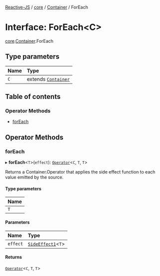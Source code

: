 [Reactive-JS](../README.md) / [core](../modules/core.md) / [Container](../modules/core.Container.md) / ForEach

# Interface: ForEach<C\>

[core](../modules/core.md).[Container](../modules/core.Container.md).ForEach

## Type parameters

| Name | Type |
| :------ | :------ |
| `C` | extends [`Container`](core.Container-1.md) |

## Table of contents

### Operator Methods

- [forEach](core.Container.ForEach.md#foreach)

## Operator Methods

### forEach

▸ **forEach**<`T`\>(`effect`): [`Operator`](../modules/core.Container.md#operator)<`C`, `T`, `T`\>

Returns a Container.Operator that applies the side effect function to each
value emitted by the source.

#### Type parameters

| Name |
| :------ |
| `T` |

#### Parameters

| Name | Type |
| :------ | :------ |
| `effect` | [`SideEffect1`](../modules/functions.md#sideeffect1)<`T`\> |

#### Returns

[`Operator`](../modules/core.Container.md#operator)<`C`, `T`, `T`\>
